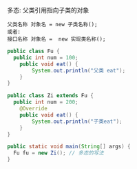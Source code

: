 多态: 父类引用指向子类的对象

```
父类名称 对象名 = new 子类名称();
或者:
接口名称 对象名 =  new 实现类名称();
```

```java
public class Fu {
  public int num = 100;
    public void eat() {
        System.out.println("父类 eat");
    }
}
```

```java
public class Zi extends Fu {
  public int num = 200;
    @Override
    public void eat() {
        System.out.println("子类eat");
    }
}
```

```java
public static void main(String[] args) {
  Fu fu = new Zi(); // 多态的写法
}
```



